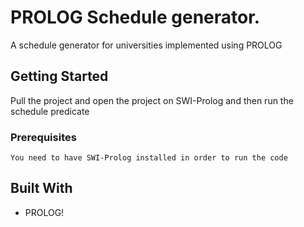 # PROLOG Schedule generator.

A schedule generator for universities implemented using PROLOG

## Getting Started

Pull the project and open the project on SWI-Prolog and then run the schedule predicate

### Prerequisites
```
You need to have SWI-Prolog installed in order to run the code
```

## Built With

* PROLOG!


